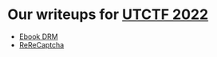 # Our writeups for [UTCTF 2022](https://ctftime.org/event/1582)

+ [Ebook DRM](ebookdrm)
+ [ReReCaptcha](rerecaptcha)
